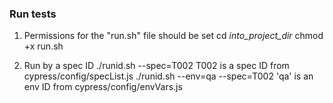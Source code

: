 ### Run tests
1. Permissions for the "run.sh" file should be set
    cd _into_project_dir_
    chmod +x run.sh

2. Run by a spec ID
    ./runid.sh --spec=T002
    T002 is a spec ID from cypress/config/specList.js
    ./runid.sh --env=qa --spec=T002
    'qa' is an env ID from cypress/config/envVars.js
